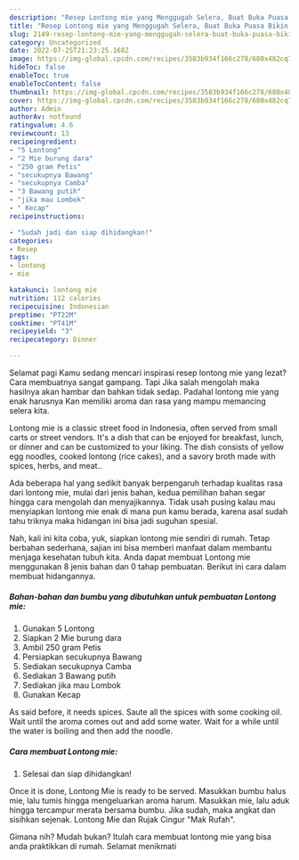 ```yaml
---
description: "Resep Lontong mie yang Menggugah Selera, Buat Buka Puasa Bikin Ngiler"
title: "Resep Lontong mie yang Menggugah Selera, Buat Buka Puasa Bikin Ngiler"
slug: 2149-resep-lontong-mie-yang-menggugah-selera-buat-buka-puasa-bikin-ngiler
category: Uncategorized
date: 2022-07-25T21:23:25.168Z
image: https://img-global.cpcdn.com/recipes/3583b934f166c278/680x482cq70/lontong-mie-foto-resep-utama.jpg
hideToc: false
enableToc: true
enableTocContent: false
thumbnail: https://img-global.cpcdn.com/recipes/3583b934f166c278/680x482cq70/lontong-mie-foto-resep-utama.jpg
cover: https://img-global.cpcdn.com/recipes/3583b934f166c278/680x482cq70/lontong-mie-foto-resep-utama.jpg
author: Admin
authorAv: notfound
ratingvalue: 4.6
reviewcount: 13
recipeingredient:
- "5 Lontong"
- "2 Mie burung dara"
- "250 gram Petis"
- "secukupnya Bawang"
- "secukupnya Camba"
- "3 Bawang putih"
- "jika mau Lombok"
- " Kecap"
recipeinstructions:

- "Sudah jadi dan siap dihidangkan!"
categories:
- Resep
tags:
- lontong
- mie

katakunci: lontong mie 
nutrition: 112 calories
recipecuisine: Indonesian
preptime: "PT22M"
cooktime: "PT41M"
recipeyield: "3"
recipecategory: Dinner

---
```



Selamat pagi Kamu sedang mencari inspirasi resep lontong mie yang lezat? Cara membuatnya sangat gampang. Tapi Jika salah mengolah maka hasilnya akan hambar dan bahkan tidak sedap. Padahal lontong mie yang enak harusnya Kan memiliki aroma dan rasa yang mampu memancing selera kita.


Lontong mie is a classic street food in Indonesia, often served from small carts or street vendors. It&#39;s a dish that can be enjoyed for breakfast, lunch, or dinner and can be customized to your liking. The dish consists of yellow egg noodles, cooked lontong (rice cakes), and a savory broth made with spices, herbs, and meat..

Ada beberapa hal yang sedikit banyak berpengaruh terhadap kualitas rasa dari lontong mie, mulai dari jenis bahan, kedua pemilihan bahan segar hingga cara mengolah dan menyajikannya. Tidak usah pusing kalau mau menyiapkan lontong mie enak di mana pun kamu berada, karena asal sudah tahu triknya maka hidangan ini bisa jadi suguhan spesial.


Nah, kali ini kita coba, yuk, siapkan lontong mie sendiri di rumah. Tetap berbahan sederhana, sajian ini bisa memberi manfaat dalam membantu menjaga kesehatan tubuh kita. Anda dapat membuat Lontong mie menggunakan 8 jenis bahan dan 0 tahap pembuatan. Berikut ini cara dalam membuat hidangannya.

<!--inarticleads1-->

##### Bahan-bahan dan bumbu yang dibutuhkan untuk pembuatan Lontong mie:

1. Gunakan 5 Lontong
1. Siapkan 2 Mie burung dara
1. Ambil 250 gram Petis
1. Persiapkan secukupnya Bawang
1. Sediakan secukupnya Camba
1. Sediakan 3 Bawang putih
1. Sediakan jika mau Lombok
1. Gunakan  Kecap


As said before, it needs spices. Saute all the spices with some cooking oil. Wait until the aroma comes out and add some water. Wait for a while until the water is boiling and then add the noodle. 

<!--inarticleads2-->

##### Cara membuat Lontong mie:


1. Selesai dan siap dihidangkan!

Once it is done, Lontong Mie is ready to be served. Masukkan bumbu halus mie, lalu tumis hingga mengeluarkan aroma harum. Masukkan mie, lalu aduk hingga tercampur merata bersama bumbu. Jika sudah, maka angkat dan sisihkan sejenak. Lontong Mie dan Rujak Cingur &#34;Mak Rufah&#34;. 

Gimana nih? Mudah bukan? Itulah cara membuat lontong mie yang bisa anda praktikkan di rumah. Selamat menikmati
